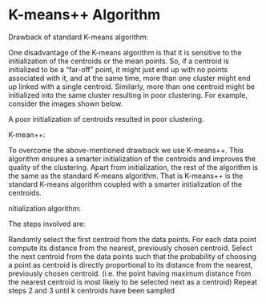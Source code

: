 # K-means++ Algorithm
Drawback of standard K-means algorithm:

One disadvantage of the K-means algorithm is that it is sensitive to the initialization of the centroids or the mean points. So, if a centroid is initialized to be a “far-off” point, it might just end up with no points associated with it, and at the same time, more than one cluster might end up linked with a single centroid. Similarly, more than one centroid might be initialized into the same cluster resulting in poor clustering. For example, consider the images shown below. 

A poor initialization of centroids resulted in poor clustering.  

K-mean++:

To overcome the above-mentioned drawback we use K-means++. This algorithm ensures a smarter initialization of the centroids and improves the quality of the clustering. Apart from initialization, the rest of the algorithm is the same as the standard K-means algorithm. That is K-means++ is the standard K-means algorithm coupled with a smarter initialization of the centroids.

nitialization algorithm:

The steps involved are: 
 
Randomly select the first centroid from the data points.
For each data point compute its distance from the nearest, previously chosen centroid.
Select the next centroid from the data points such that the probability of choosing a point as centroid is directly proportional to its distance from the nearest, previously chosen centroid. (i.e. the point having maximum distance from the nearest centroid is most likely to be selected next as a centroid)
Repeat steps 2 and 3 until k centroids have been sampled
